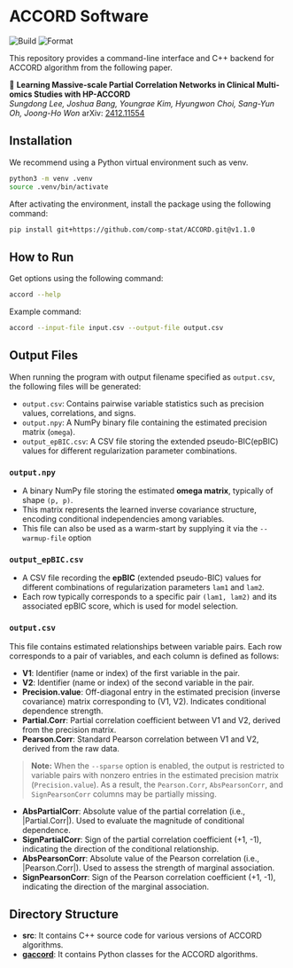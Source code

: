 ACCORD Software
===============

![Build](https://github.com/gardenk11181/ACCORD/actions/workflows/python-package.yml/badge.svg)
![Format](https://github.com/gardenk11181/ACCORD/actions/workflows/auto-format.yml/badge.svg)

This repository provides a command-line interface and C++ backend for ACCORD algorithm from the following paper.

📄 **Learning Massive-scale Partial Correlation Networks in Clinical Multi-omics Studies with HP-ACCORD**  
*Sungdong Lee, Joshua Bang, Youngrae Kim, Hyungwon Choi, Sang-Yun Oh, Joong-Ho Won*
arXiv: [2412.11554](https://arxiv.org/abs/2412.11554)

Installation
---------------

We recommend using a Python virtual environment such as venv.
```bash
python3 -m venv .venv
source .venv/bin/activate
```

After activating the environment, install the package using the following command:
```bash
pip install git+https://github.com/comp-stat/ACCORD.git@v1.1.0
```

How to Run
---------------

Get options using the following command:
```bash
accord --help
```

Example command:
```bash
accord --input-file input.csv --output-file output.csv
```

Output Files
-------------------
When running the program with output filename specified as `output.csv`, the following files will be generated:

- `output.csv`: Contains pairwise variable statistics such as precision values, correlations, and signs.
- `output.npy`: A NumPy binary file containing the estimated precision matrix (`omega`).
- `output_epBIC.csv`: A CSV file storing the extended pseudo-BIC(epBIC) values for different regularization parameter combinations.

### `output.npy`
- A binary NumPy file storing the estimated **omega matrix**, typically of shape `(p, p)`.
- This matrix represents the learned inverse covariance structure, encoding conditional independencies among variables.
- This file can also be used as a warm-start by supplying it via the `--warmup-file` option

### `output_epBIC.csv`
- A CSV file recording the **epBIC** (extended pseudo-BIC) values for different combinations of regularization parameters `lam1` and `lam2`.
- Each row typically corresponds to a specific pair `(lam1, lam2)` and its associated epBIC score, which is used for model selection.

### `output.csv`
This file contains estimated relationships between variable pairs. Each row corresponds to a pair of variables, and each column is defined as follows:

- **V1**: Identifier (name or index) of the first variable in the pair.
- **V2**: Identifier (name or index) of the second variable in the pair.
- **Precision.value**: Off-diagonal entry in the estimated precision (inverse covariance) matrix corresponding to (V1, V2). Indicates conditional dependence strength.
- **Partial.Corr**: Partial correlation coefficient between V1 and V2, derived from the precision matrix. 
- **Pearson.Corr**: Standard Pearson correlation between V1 and V2, derived from the raw data.
> **Note:** When the `--sparse` option is enabled, the output is restricted to variable pairs with nonzero entries in the estimated precision matrix (`Precision.value`). As a result, the `Pearson.Corr`, `AbsPearsonCorr`, and `SignPearsonCorr` columns may be partially missing.
- **AbsPartialCorr**: Absolute value of the partial correlation (i.e., |Partial.Corr|). Used to evaluate the magnitude of conditional dependence.
- **SignPartialCorr**: Sign of the partial correlation coefficient (+1, -1), indicating the direction of the conditional relationship.
- **AbsPearsonCorr**: Absolute value of the Pearson correlation (i.e., |Pearson.Corr|). Used to assess the strength of marginal association.
- **SignPearsonCorr**: Sign of the Pearson correlation coefficient (+1, -1), indicating the direction of the marginal association.

Directory Structure
-------------------

- __src__: It contains C++ source code for various versions of ACCORD algorithms.
- [__gaccord__](./gaccord/README.md): It contains Python classes for the ACCORD algorithms.
